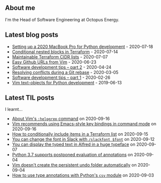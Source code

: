 ## About me
I'm the Head of Software Engineering at Octopus Energy.
## Latest blog posts
- [Setting up a 2020 MacBook Pro for Python development](https://codeinthehole.com/guides/settings-up-a-2020-macbook-for-python-development/) - 2020-07-18
- [Conditional nested blocks in Terraform](https://codeinthehole.com/tips/conditional-nested-blocks-in-terraform/) - 2020-07-14
- [Maintainable Terraform CIDR lists](https://codeinthehole.com/tips/terraform-cidrs/) - 2020-07-07
- [Easy Github URLs from Vim](https://codeinthehole.com/tips/easy-github-urls-from-vim/) - 2020-06-23
- [Software development tips – part 2](https://codeinthehole.com/tips/software-development-tips-part2/) - 2020-04-24
- [Resolving conflicts during a Git rebase](https://codeinthehole.com/guides/resolving-conflicts-during-a-git-rebase/) - 2020-03-05
- [Software development tips – part 1](https://codeinthehole.com/tips/software-development-tips-part1/) - 2020-02-26
- [Vim text-objects for Python development](https://codeinthehole.com/tips/vim-text-objects/) - 2019-06-13
## Latest TIL posts
I learnt...
- [About Vim's `:helpgrep` command](https://til.codeinthehole.com/posts/about-vims-helpgrep-command/) on 2020-09-16
- [Vim recommends using Emacs-style key bindings in command mode](https://til.codeinthehole.com/posts/vim-recommends-using-emacsstyle-key-bindings-in-command-mode/) on 2020-09-16
- [How to conditionally include items in a Terraform list](https://til.codeinthehole.com/posts/how-to-conditionally-include-items-in-a-terraform-list/) on 2020-09-15
- [You can change the font in Slack with `/slackfont $font`](https://til.codeinthehole.com/posts/you-can-change-the-font-in-slack-with-slackfont-font/) on 2020-09-12
- [You can display the typed text in Alfred in a huge typeface](https://til.codeinthehole.com/posts/you-can-display-the-typed-text-in-alfred-in-a-huge-typeface/) on 2020-09-07
- [Python 3.7 supports postponed evaluation of annotations](https://til.codeinthehole.com/posts/python-37-supports-postponed-evaluation-of-annotations/) on 2020-09-04
- [Vim doesn't create the persistent undo folder automatically](https://til.codeinthehole.com/posts/vim-doesnt-create-the-persistent-undo-folder-automatically/) on 2020-09-04
- [How to use type annotations with Python's `csv` module](https://til.codeinthehole.com/posts/how-to-typecheck-csv-objects-in-python/) on 2020-09-03
